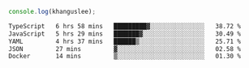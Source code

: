 ```js
console.log(khanguslee);
```

<!--START_SECTION:waka-->

```txt
TypeScript   6 hrs 58 mins   █████████▓░░░░░░░░░░░░░░░   38.72 %
JavaScript   5 hrs 29 mins   ███████▓░░░░░░░░░░░░░░░░░   30.49 %
YAML         4 hrs 37 mins   ██████▒░░░░░░░░░░░░░░░░░░   25.71 %
JSON         27 mins         ▓░░░░░░░░░░░░░░░░░░░░░░░░   02.58 %
Docker       14 mins         ▒░░░░░░░░░░░░░░░░░░░░░░░░   01.30 %
```

<!--END_SECTION:waka-->

<!--
**khanguslee/khanguslee** is a ✨ _special_ ✨ repository because its `README.md` (this file) appears on your GitHub profile.

Here are some ideas to get you started:

- 🔭 I’m currently working on ...
- 🌱 I’m currently learning ...
- 👯 I’m looking to collaborate on ...
- 🤔 I’m looking for help with ...
- 💬 Ask me about ...
- 📫 How to reach me: ...
- 😄 Pronouns: ...
- ⚡ Fun fact: ...
-->
